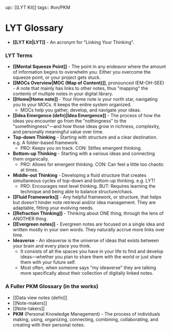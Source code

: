 up:: [[LYT Kit]]
tags:: #on/PKM 

# LYT Glossary
- **[[LYT Kit|LYT]]** - An acronym for "Linking Your Thinking".

### LYT Terms
- **[[Mental Squeeze Point]]** - The point in any endeavor where the amount of information begins to overwhelm you. Either you overcome the squeeze point, or your project gets stuck.
- **[[MOCs Overview|MOC (Map of Content)]]**, pronounced (EM-OH-SEE) - A note that mainly has links to other notes, thus "mapping" the contents of multiple notes in your digital library. 
- **[[Home|Home note]]** - Your Home note is your north star, navigating you to your MOCs. It keeps the entire system organized.
	- MOCs help you gather, develop, and navigate your ideas.
- **[[Idea Emergence (defn)|Idea Emergence]]** - The process of how the ideas you encounter go from the "nothingness" to the "somethingness"—and how those ideas grow in richness, complexity, and personally meaningful value over time.
- **Top-down Thinking** - Starting with structure and a clear destination. e.g. A folder-based framework.
	- PRO: Keeps you on track. CON: Stifles emergent thinking.
- **Bottom-up Thinking** - Starting with a various ideas and connecting them organically. 
	- PRO: Allows for emergent thinking. CON: Can feel a little too chaotic at times. 
- **Middle-out Thinking** - Developing a fluid structure that creates simultaneous cycles of top-down and bottom-up thinking. e.g. LYT!
	- PRO: Encourages next level thinking. BUT: Requires learning the technique and being able to balance structure/chaos. 
- **[[Fluid Frameworks]]** - Any helpful framework, or structure, that helps but doesn't hinder note retrieval and/or idea management. They are adaptable, fitting your evolving needs.
- **[[Refraction Thinking]]** - Thinking about ONE thing, through the lens of ANOTHER thing. 
- **[[Evergreen notes]]** - Evergreen notes are focused on a single idea and written mostly in your own words. They naturally accrue more links over time.
- **Ideaverse** - An ideaverse is the universe of ideas that exists between your brain and every place you think. 
	- It consists of all the spaces you have in your life to find and develop ideas—whether you plan to share them with the world or just share them with your future self. 
	- Most often, when someone says "my ideaverse" they are talking more specifically about their collection of digitally linked notes.

### A Fuller PKM Glossary (in the works)
- [[Data view notes (defn)]]
- [[Note-makers]]
- [[Note-takers]]
- **PKM** (Personal Knowledge Management) - The process of individuals making, using, organizing, connecting, combining, collaborating, and creating with their personal notes.